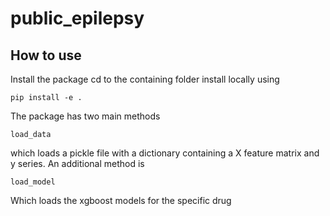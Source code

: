 # public_epilepsy

## How to use
Install the package cd to the containing folder install locally using 
```
pip install -e .
```

The package has two main methods

```
load_data
```
 which loads a pickle file with a dictionary containing a X feature matrix and y series.
 An additional method is 
 ```
load_model
```
Which loads the xgboost  models for the specific drug